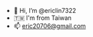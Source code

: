 - 👋 Hi, I’m @ericlin7322
- 🇹🇼 I'm from Taiwan
- 📫 eric20706@gmail.com

<!---
ericlin7322/ericlin7322 is a ✨ special ✨ repository because its `README.md` (this file) appears on your GitHub profile.
You can click the Preview link to take a look at your changes.
--->
